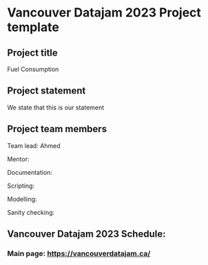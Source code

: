 # Vancouver Datajam 2023 Project template 

## Project title

Fuel Consumption

## Project statement

We state that this is our statement

## Project team members

Team lead: Ahmed

Mentor:

Documentation:

Scripting:

Modelling: 

Sanity checking:

## Vancouver Datajam 2023 Schedule:

### Main page: https://vancouverdatajam.ca/
